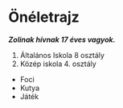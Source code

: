 # Önéletrajz

***Zolinak hívnak 17 éves vagyok.***

1. Általános Iskola 8 osztály
2. Közép iskola 4. osztály

* Foci
* Kutya
* Játék